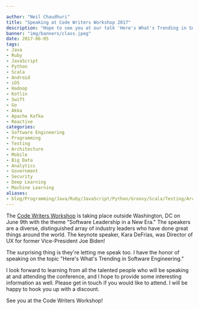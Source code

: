 ```yaml
---

author: "Neil Chaudhuri"
title: "Speaking at Code Writers Workshop 2017"
description: "Hope to see you at our talk 'Here's What's Trending in Software Engineering.'"
banner: "img/banners/class.jpeg"
date: 2017-06-05
tags:
- Java
- Ruby
- JavaScript
- Python
- Scala
- Android
- iOS
- Hadoop
- Kotlin
- Swift
- Go
- Akka
- Apache Kafka
- Reactive
categories: 
- Software Engineering
- Programming
- Testing
- Architecture
- Mobile
- Big Data
- Analytics
- Government 
- Security
- Deep Learning
- Machine Learning
aliases:
- blog/Programming/Java/Ruby/JavaScript/Python/Groovy/Scala/Testing/Architecture/Web/HTML/CSS/REST/Mobile/Android/iOS/Data/Hadoop/Analytics/2017/06/05/speaking-at-code-writers-workshop-2017  
---
```

The [Code Writers Workshop](https://www.codewritersworkshop.com/events/dc) is taking place outside Washington, DC on 
June 9th with the theme "Software Leadership in a New Era." The speakers are a diverse, distinguished array of industry leaders 
who have done great things around the world. The keynote speaker, Kara DeFrias, was Director of UX for former Vice-President Joe Biden! 

The surprising thing is they're letting me speak too. I have the honor of speaking on the topic "Here's What's Trending in 
Software Engineering."

I look forward to learning from all the talented people who will be speaking at and attending the conference, and I 
hope to provide some interesting information as well. Please get in touch if you would like to
attend. I will be happy to hook you up with a discount.

See you at the Code Writers Workshop!


